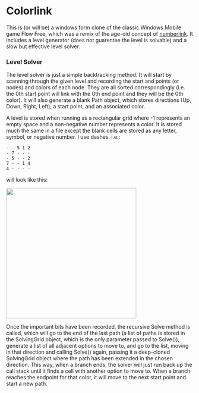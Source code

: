 # Colorlink
This is (or will be) a windows form clone of the classic Windows Mobile game Flow Free, which was a remix of the age-old concept of [numberlink](https://en.wikipedia.org/wiki/Numberlink).
It includes a level generator (does not guarentee the level is solvable) and a slow but effective level solver.

### Level Solver
The level solver is just a simple backtracking method. It will start by scanning through the given level and recording the start and points (or nodes) and colors of each node. They are all sorted correspondingly (i.e. the 0th start point will link with the 0th end point and they will be the 0th color). It will also generate a blank Path object, which stores directions (Up, Down, Right, Left), a start point, and an associated color. 

A level is stored when running as a rectangular grid where -1 represents an empty space and a non-negative number represents a color. It is stored much the same in a file except the blank cells are stored as any letter, symbol, or negative number. I use dashes.
i.e.:
```
- - 5 1 2
- 7 - - -
- 5 - - 2
7 - - 1 4
4 - - - -
```
will look like this:

<img src="http://u.cubeupload.com/nolanbarry/blank.png" width="350">

Once the important bits have been recorded, the recursive Solve method is called, which will go to the end of the last path (a list of paths is stored in the SolvingGrid object, which is the only parameter passed to Solve()), generate a list of all adjacent options to move to, and go to the list, moving in that direction and calling Solve() again, passing it a deep-cloned SolvingGrid object where the path has been extended in the chosen direction. This way, when a branch ends, the solver will just run back up the call stack until it finds a cell with another option to move to. When a branch reaches the endpoint for that color, it will move to the next start point and start a new path.

